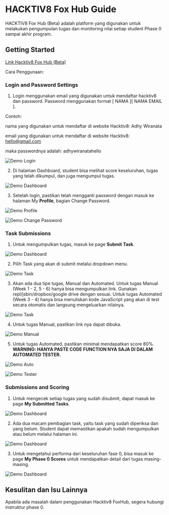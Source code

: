 # HACKTIV8 Fox Hub Guide

HACKTIV8 Fox Hub (Beta) adalah platform yang digunakan untuk melakukan pengumpulan tugas dan monitoring nilai setiap student Phase 0 sampai akhir program.

## Getting Started

[Link Hacktiv8 Fox Hub (Beta)](http://foxhub.hacktiv8.co.s3-website-ap-southeast-1.amazonaws.com/)

Cara Penggunaan:

### Login and Password Settings

1. Login menggunakan email yang digunakan untuk mendaftar hacktiv8 dan password. Password menggunakan format [ NAMA ][ NAMA EMAIL ].

Contoh:

nama yang digunakan untuk mendaftar di website Hacktiv8: Adhy Wiranata

email yang digunakan untuk mendaftar di website Hacktiv8: hello@gmail.com

maka passwordnya adalah: adhywiranatahello

![Demo Login](/assets/demo-foxhub-login.png)

2. Di halaman Dashboard, student bisa melihat score keseluruhan, tugas yang telah dikumpul, dan juga mengumpul tugas.

![Demo Dashboard](/assets/demo-foxhub-dashboard.png)

3. Setelah login, pastikan telah mengganti password dengan masuk ke halaman My **Profile**, bagian Change Password.

![Demo Profile](/assets/demo-foxhub-profile.png)

![Demo Change Password](/assets/demo-foxhub-change-password.png)

### Task Submissions

1. Untuk mengumpulkan tugas, masuk ke page **Submit Task**.

![Demo Dashboard](/assets/demo-foxhub-dashboard.png)

2. Pilih Task yang akan di submit melalui dropdown menu.

![Demo Task](/assets/demo-foxhub-task-page.png)

3. Akan ada dua tipe tugas, Manual dan Automated. Untuk tugas Manual (Week 1 - 2, 5 - 6) hanya bisa mengumpulkan link. Gunakan repl/jsbin/dropbox/google drive dengan sesuai. Untuk tugas Automated (Week 3 - 4) hanya bisa menuliskan kode JavaScript yang akan di test secara otomatis dan langsung mengeluarkan nilainya.

![Demo Task](/assets/demo-foxhub-submit-task.png)

4. Untuk tugas Manual, pastikan link nya dapat dibuka.

![Demo Manual](/assets/demo-foxhub-manual.png)


5. Untuk tugas Automated, pastikan minimal mendapatkan score 80%. **WARNING: HANYA PASTE CODE FUNCTION NYA SAJA DI DALAM AUTOMATED TESTER.**

![Demo Auto](/assets/demo-foxhub-auto.png)

![Demo Tester](/assets/demo-foxhub-test-cases.png)

### Submissions and Scoring

1. Untuk mengecek setiap tugas yang sudah disubmit, dapat masuk ke page **My Submitted Tasks**.

![Demo Dashboard](/assets/demo-foxhub-dashboard.png)

2. Ada dua macam pembagian task, yaitu task yang sudah diperiksa dan yang belum. Student dapat memastikan apakah sudah mengumpulkan atau belum melalui halaman ini.

![Demo Dashboard](/assets/demo-foxhub-my-submissions.png)

3. Untuk mengetahui performa dari keseluruhan fase 0, bisa masuk ke page **My Phase 0 Scores** untuk mendapatkan detail dari tugas masing-masing.

![Demo Dashboard](/assets/demo-foxhub-my-scores.png)


## Kesulitan dan Isu Lainnya

Apabila ada masalah dalam penggunakan Hacktiv8 FoxHub, segera hubungi instruktur phase 0.
